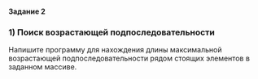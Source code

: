#### Задание 2

### 1) Поиск возрастающей подпоследовательности 
Напишите программу для нахождения длины максимальной возрастающей подпоследовательности рядом стоящих элементов в заданном массиве.

